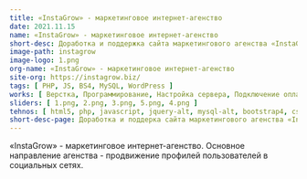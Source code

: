 ```yaml
---
title: «InstaGrow» - маркетинговое интернет-агенство
date: 2021.11.15
name: «InstaGrow» - маркетинговое интернет-агенство
short-desc: Доработка и поддержка сайта маркетингового агенства «InstaGrow».
image-path: instagrow
image-logo: 1.png
org-name: «InstaGrow» - маркетинговое интернет-агенство
site-org: https://instagrow.biz/
tags: [ PHP, JS, BS4, MySQL, WordPress ]
works: [ Верстка, Программирование, Настройка сервера, Подключение оплаты ]
sliders: [ 1.png, 2.png, 3.png, 5.png, 4.png ]
tehnos: [ html5, php, javascript, jquery-alt, mysql-alt, bootstrap4, css3, sass, less, webpack  ]
short-desc-page: Доработка и поддерка сайта маркетингового агенства «InstaGrow». Основные доработки были связаны с SEO-параметрами, которые отвечали за поведенческие факторы, а также существенно доработан функционал сайта. <h5 class='section-title'>Список работ по сайту</h5><ul class='mb-5 ms-md-5'><li class='mb-3'>существенно доработана верстка</li><li class='mb-3'>разработан скрипт для получения различной информации из Instagram (фотографии, информация об аккаунте, подписчиках и т.д.)</li><li class='mb-3'>подлючена платежная система с интеграцией по API и передажей информации об успешности/ошибке платежа</li><li class='mb-3'>подключен и настроен скринт для консультанта</li><li class='mb-3'>проведена донастройка сервера для повышения безопасности</li><li class='mb-3'>настроена работа почты</li></ul>  
---
```

<p>«InstaGrow» - маркетинговое интернет-агенство. Основное направление агенства - продвижение профилей пользователей в социальных сетях.</p>
